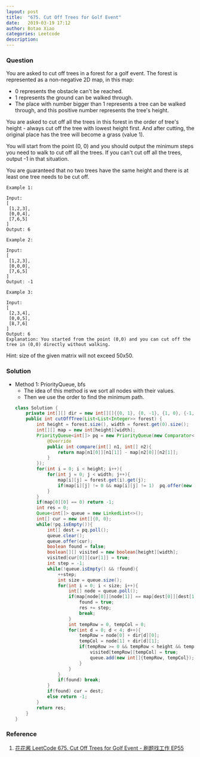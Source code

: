 ```yaml
---
layout: post
title:  "675. Cut Off Trees for Golf Event"
date:   2019-03-19 17:12
author: Botao Xiao
categories: Leetcode
description:
---
```

### Question
You are asked to cut off trees in a forest for a golf event. The forest is represented as a non-negative 2D map, in this map:
* 0 represents the obstacle can't be reached.
* 1 represents the ground can be walked through.
* The place with number bigger than 1 represents a tree can be walked through, and this positive number represents the tree's height.

You are asked to cut off all the trees in this forest in the order of tree's height - always cut off the tree with lowest height first. And after cutting, the original place has the tree will become a grass (value 1).

You will start from the point (0, 0) and you should output the minimum steps you need to walk to cut off all the trees. If you can't cut off all the trees, output -1 in that situation.

You are guaranteed that no two trees have the same height and there is at least one tree needs to be cut off.

```
Example 1:

Input: 
[
 [1,2,3],
 [0,0,4],
 [7,6,5]
]
Output: 6

Example 2:

Input: 
[
 [1,2,3],
 [0,0,0],
 [7,6,5]
]
Output: -1

Example 3:

Input: 
[
 [2,3,4],
 [0,0,5],
 [8,7,6]
]
Output: 6
Explanation: You started from the point (0,0) and you can cut off the tree in (0,0) directly without walking.
```

Hint: size of the given matrix will not exceed 50x50.

### Solution
* Method 1: PriorityQueue, bfs
    * The idea of this method is we sort all nodes with their values.
    * Then we use the order to find the minimum path.
    ```Java
    class Solution {
        private int[][] dir = new int[][]{{0, 1}, {0, -1}, {1, 0}, {-1, 0}};
        public int cutOffTree(List<List<Integer>> forest) {
            int height = forest.size(), width = forest.get(0).size();
            int[][] map = new int[height][width];
            PriorityQueue<int[]> pq = new PriorityQueue(new Comparator<int[]>(){
                @Override
                public int compare(int[] n1, int[] n2){
                    return map[n1[0]][n1[1]] - map[n2[0]][n2[1]];
                }
            });
            for(int i = 0; i < height; i++){
                for(int j = 0; j < width; j++){
                    map[i][j] = forest.get(i).get(j);
                    if(map[i][j] != 0 && map[i][j] != 1)  pq.offer(new int[]{i, j});
                }
            }
            if(map[0][0] == 0) return -1;
            int res = 0;
            Queue<int[]> queue = new LinkedList<>();
            int[] cur = new int[]{0, 0};
            while(!pq.isEmpty()){
                int[] dest = pq.poll();
                queue.clear();
                queue.offer(cur);
                boolean found = false;
                boolean[][] visited = new boolean[height][width];
                visited[cur[0]][cur[1]] = true;
                int step = -1;
                while(!queue.isEmpty() && !found){
                    ++step;
                    int size = queue.size();
                    for(int i = 0; i < size; i++){
                        int[] node = queue.poll();
                        if(map[node[0]][node[1]] == map[dest[0]][dest[1]]){
                            found = true;
                            res += step;
                            break;
                        }
                        int tempRow = 0, tempCol = 0;
                        for(int d = 0; d < 4; d++){
                            tempRow = node[0] + dir[d][0];
                            tempCol = node[1] + dir[d][1];
                            if(tempRow >= 0 && tempRow < height && tempCol >= 0 && tempCol < width && map[tempRow][tempCol] != 0 && (map[tempRow][tempCol] >= map[node[0]][node[1]] || !visited[tempRow][tempCol])){
                                visited[tempRow][tempCol] = true;
                                queue.add(new int[]{tempRow, tempCol});
                            }
                        }
                    }
                    if(found) break;
                }
                if(found) cur = dest;
                else return -1;
            }
            return res;
        }
    }
    ```

### Reference
1. [花花酱 LeetCode 675. Cut Off Trees for Golf Event - 刷题找工作 EP55](https://www.youtube.com/watch?v=OFkLC30OxXM)